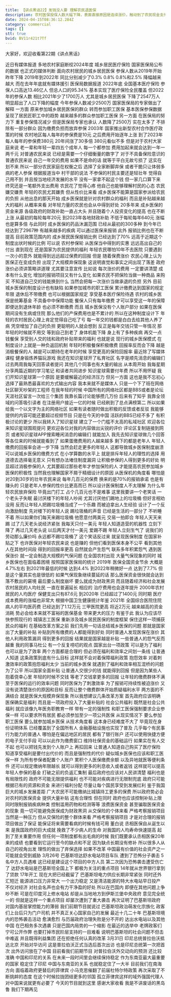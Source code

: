 ```yaml
---
title: 【讲点黑话22】发钱没人要 理解农民退医保
description: 农村医保投保人数大幅下降，表面直接原因是连续涨价，触动到了农民现金支付压力线。但深层的根本原因，是制度设计疏失，出现了“负反馈”——缴得多，没更多好处，缴得少，也没什么坏处。 农村医保作为国家回馈农村、农民的福利，近年补贴力度其实是在不断加大，效果也越来越好。但就是发福利，也要考虑如何更有效的调度资源，鼓励大家主动配合，不然就会事倍功半。 酒香不怕巷子深的时代已经过去了，发福利也要学会新姿势，营造好公平感，民众才会更满意。
date: 2024-04-15T08:36:12.284Z
category: commercial
tags: []
stt: true
bvid: BV11r421t7Tf
---
```


大家好，欢迎收看第22期《讲点黑话》

近日有媒体报道
多地农村家庭断绞2024年度
城乡居民医疗保险
国家医保局公布的数据
也正式的媒体判断
面向农村居民的城乡居民医保
参保人数从2019年开始昨年下降
2019年到2022年
同比分别减少了0.3%
0.8%
0.8%和2.5%
降幅越来越大
而在去年年底就有媒体援引
医保局数据报道
2022年底
全国基本医疗保险
参保人口高达13.46亿人
但总人口的95.34%
基本实现了医疗保险全民覆盖
但2022年的参保人数
相比2021年少了1700万人
尤其是城乡居民医保
下降了2547万人
明显超出了人口下降的幅度
今年参保人数减少2500万
国家医保局的专家做出了解释
一方面
原来参加城乡居民医保的群众
转而参加职工医保
基本医保参保数据
呈现了居民匠职工中的趋势
越来越多的群众参加职工医保
另一方面
在医保局的努力下
重复参保情况减少
但是医保局专家也承认
人数降了2500万
实在太多了
不排除有一部分群众
因为缴费负担而放弃参保
2003年
国家推出新型农村合作医疗政策的时候
农村地区每人每年的参保费是10元
之后费用开始逐年上涨
到了2023年
每人每年的参保费380元
20年间涨了30多倍
380元看似不多
但是对于农村大家庭来说
老一辈和年轻一辈四五个成年人
每一个都参加
费用加起来就会达到一年一两千元
对普通农民来说
已经是需要一个仔细衡量的数字了
对于不具备保险意识的普通农民来说
自己一年交的费用
如果不是命的话
就等于平白无故亏损了
这实在划不来
所以一部分农民家庭在权衡之后
选择了全家断脚弃保
或者干脆只让体弱多病的老人参保
根据报道当中
村干部的说法
不参保的村民主要还是轻壮年
觉得自己用不到
并且按当地经济发展的水平
没有一家拿不起这个钱
但一家几口算下来
终究还是一笔额外支出费用
农民花了觉得心疼
他自己也能够理解村民的心态
农民嫌交嫌贵
年轻的农民尤其嫌贵
但从性价比来看
成乡医保不能算是国家参派给农民的负担
从他出息的那天开始
成乡医保就是针对农村群众的福利
而且是补贴越来越大的福利
从概率来看
对年轻力量的农民也会从中得到好处
20多年来
成乡医保的资金来源
各级政府的财政补助一直占大头
并且随着个人投资变化的提高
也在不断上涨
从最初的每轮每年20元
到2023年各地财政补助
不低于每轮每年640元
涨幅也是算多倍
与此同时
成乡医保的药品沐漏范围
已经从最初的300多种
到今年已经达到了2967种
有越来越多的疾病
可以通过医保来报销
此外
报销比例也在不断提高
目前政策范围内的
成乡居民医保报销比例
已经达到了70%
远高于近期这个制度出状时候的比例
可以说
农村参保轮
从医保当中得到的实惠
远远高出自己的付出
直到现在
还是国家为农民提供的福利
年轻农民哪怕10年不去医院
只要遇到一次小的意外
就能得到远远超过保费的回报
但是
随着保费涨价
农民心理上认为医保正在变成负担
出现了大规模弃保现象
这说明直觉和事实之间出现了落差
政府涨价必须讲策略讲道理
尤其要注意宣传
比如说
每次涨价的费用
一定要讲清楚
成本有什么变化
增加的报销项目又有什么变化
如果农民不把保险当做一种商品
来购买
不知道自己交的钱能换到什么
当然会把每一次涨价当做承退的负担
另外
目前城乡医保的制度设计也有缺陷
如果参加城市的职工医保
累计缴费达到国家的规定年限
退休后不带缴费
也可以根据国家规定
享受基本医疗保险待遇
农村的城乡医保是统筹基金
不具备中中保障功能
餐保人只有每年缴费
才可以享受这一年的保障
即便达到退休年龄
也必须不断缴费
而且
城乡医保没有个人账户部分
如果在医保期间没有生病或住院
那么他们的产保费用也是不累计的
所以在这种制度设计下
年轻的农村居民心理上肯定觉得自己吃了亏
每一年交的钱都是白白去给其他人养了病
凭空增加了自己的负担
更聪明的人就会想到
反正是每年交钱只管一年情况
那年轻的时候就不用交
等到自己到老了
身体机能下降
身上有了多种疾病
再交一点钱餐保
享受别人交的钱和政府补贴带来的福利
也就是说
现行的城乡医保模式
在制度设计上就是一种负返回机制
年轻时积极餐保积极缴费
回报率反而会下降
越是消极餐保的人
越是可以期待在老年的时候
享受更高的保险回报率
最近除了写媒体课程
健身锻炼养猫玩游戏
我还在知识星球开了私育社区
名字是顺先消息的编辑们
过去两周我每天回答读者提问
其他几个同事也有大量的输出
从本周开始
我每星期分享两篇近期的学习笔记
和读者共同进步
知识星球需要付年费
所以不用怀疑
我们开知识星球第一个原因
是要缓解最近的经济压力
但另一方面
这也是我不忘初心
选择了最熟悉最喜欢的方式输出内容
我本来就不是媒体人
只是一个下了班在网络社区聊天吵架的工程师
在我年轻的时候
中国所有的网络社区都是BBS或者是论坛
天涯社区留言一次给三个集团
我靠长篇讨论能够攒几万份
后来有了知乎
我靠全领域的问答吸引读者
在注册用户接近一亿的时候
已经刷到了总点满榜第二
所以如果给我一个以文字为主的网络社区
如果有读者随时做出积极的反馈或者反驳
我能够提供的内容可能还要超过视频节目
只是在今天的中国
活跃的BBS已经不多了
有积极讨论的更少
所以我转入了知识星球
建立了一个门槛不太高的私域社区
欢迎各位来知识星球围观提问
更欢迎各位对我的内容做出尖锐的评价
评论区复制链接到网页
或者知识星球APP搜索睡闲消息的编辑们
就能加入
我先去知识星球做几个回答
等各位来的时候就能看到了
如果蛋缴费用的人越来越多
剩下的都是老年人
年轻人缴费的回报率会进一步下降
当然会赶走更多的年轻人
这都导致城乡医保制度崩溃
可以说城乡医保的缴费方式
在小学算数的水平上
就是排斥年轻人的理性的选择
用道德去选择毫无意义
只有想办法堵住制度漏洞
让积极参保的人得到更多的好处
明显超过消极参保的人
尤其要超过那些老年才参加保险的人
才能提高农民参加城乡医保的积极性
当然我也理解国家不屑于精细设计的原因
从医保机的角度看
哪怕是对20到30岁的壮年农民来说
每年几百元的保费
换来的是70%的报销承诺
也是有赚头的
只是老年人参保的性价比更高而已
所以设计医保制度人不太理解
为什么年轻农民放弃保险
毕竟出门打工
占个几百元也不是难事
这里我要讲一个老笑话
一个老头子失眠
最讨厌楼下的年轻人吵闹
尤其讨厌他们踢地上的垃圾桶
但好言相劝没用
反而让年轻人把踢垃圾桶当成了一个乐趣
而被迫拿出人生经验
设计了一个反向激励制度
先对楼下的年轻人说
踢垃圾桶的声音
已经是生活的一部分了
不听睡不着
所以如果你们每天来踢垃圾桶
他愿意付两美元
交易一拍即合
年轻人天天来踢
过了几天老头说经济紧张
我每天只付一美元
年轻人知道造营的机器性
立刻下降了
再过几天老头说
以后两天才付一美元
爱踢不踢
年轻人立刻生气了
说我们的劳动那么廉价吗
永远都不踢垃圾桶了
这个笑话反过来
就呈现医保制度
在国家补贴之下
也许医保对年轻农民来说
也是赚的
但他们看到医保本身不公平
看到其他人在其他时间段
得到的回报率更高
自然就会产生怨气
联系多年积累怨气
遇到医保涨价
就一定会制造大规模的气保问题
在全国农村出现
大量气保现象的同时
城乡医保也在面临着困境
按照国家医保局的统计
2019年
医保全国资金节余
大概是4.7%左右
到2021年最低的时候
达到4.4%
到2022年稍微好一点
达到了7.7%
但是这个量其实也是很低的
如果气保现象继续蔓延的话
那么医保资金很快就会达到
落不敷出的窘境
最后要么制度崩坏
要么就成为财政黑洞
而且随着经济和社会发展
农村居民的人均社民
一直在普遍延长
相应的
治疗费用也会逐年提升
2000年农村居民的人均医疗
保健支出只有87.6元
到2020年
已经超过了1400元
同时期
医疗成本费用的涨幅也非常大
根据中国卫生健康统计年鉴
2021年
全国综合医院住院病人的平均医药费
已经达到了1.12万元
三甲医院更高
将近2万元
越来越高的资金消耗
势必会给本来就不富裕的医保基金
带来更大的压力
有鉴于此
我认为应该尽快参照现行的
城镇志工医保
重新涉及城乡居民医保的制度框架
保住这样一项捕获民众的福利
在基础改革方案之前
我们先用一句话总结城乡医保的问题
那就是国家出了大量的补贴
补贴到所有缴费的人都能得到好处
同时普通人发现医保在涨价
其他人利用政策漏洞
得到更多的回报
结果就是国家越是补贴
一些普通人的怨气反而越重
我的同事马杜公
有一个反复唠叨的观点
国家出台一项政策
可以是为了福利
也可以是为了效率
两个方面都是合理的
但必须在福利和效率之间划一条线
让普通人知道
这条政策到底有什么目标
这样就不会对着保障福利政策
抱怨效率
对着刺激效率的政策抱怨福利太少
当前的城乡医保
就遇到了福利和效率相互混桥的问题
为了公平
所以国家全面补贴
让普通人交很少的钱
就能得到回报
但是因为某些人抱着侥幸心里
年轻的时候不交钱
等老了交钱拿更多的回报
让年轻的缴费群体不满
至于医保的运行的效率问题
同时医保为了刺激效率
为了报销可持续性被迫涨价
又没有说清楚涨价的原因和目标
反而让整个缴费群体开始质疑福利水平
两方面的不满结合
就是医保大规模弃保现象
所以我想建议几条改革方案
首先政府应该明确
医保确实是福利
而且是一项政府投入了大量补贴的
社会公共福利
既然是社会公共福利
就应该像九年医务职教育一样
带有一定的强制性
和职工医保强制要求企业参保一样
可以要求所有居民
都必须参加至少一项公共医保
从现实情况下
要么参加职工医保
要么就参加城乡医保
从技术角度看
这本身已经难度不大了
毕竟现在身份证明体系
已经覆盖到了全国所有人
金融基础设施也实现了普及
几乎每个有民事行为能力的普通人
哪怕是在偏远地区的居民
都有了银行账户
还可以使用快捷方便的电子支付手段
可以以此作为缴费窗口
维持社保资金的基础运行
如果实在有人交不起
也可以把钱先发到个人账户上
再扣回来
让普通人知道自己购买了医疗保险
知道享受福利是要付出代价的
而且是强制性的代价
疑似城乡医保也应该和职工医保一样
为所有参保者配置个人账户
累积个人医保缴费余额
以及异地就医等便利条件
还可以规定缴纳年限越长
就可以得到更多的利息收入或者返钱
这样就可以提高年轻人参保的基金
打破之前的负返汇集制
最后政府也应该对人民讲清楚
福利也是有局限性的
政府不可能无限提供福利
也不可能对疾病进行无限制兜底
政府只可能根据已有的资源和资金
来进行福利分配
尽量让每个国民享受到发展红利
鉴于我国巨大的城乡发展差距
广大农民不可能缴纳比城镇持工更多的保费
所以政府势必会对农村的医保资金
提供大量补贴
这有合理性
但在同时
政府也应该控制补贴上限
同时限制报销疾病种类
控制滥用药物和检测等等
浪费医保资金
甚至骗取医保资金的现象
竟一切可能避免医保成为财政黑洞
从交保险的个体来看
严格考察报销项目当然是一种压力
但从交保险的整个群体来看
严格考察报销项目
才是对合理的报销项目做出了保证
能保证将来需要看病的时候有钱可用
董白说 丞相医保自从诞生以来
是我国政府的巨大成就
挽救了不少病人的生命
对我国的人均寿命快速提高
起到了至关重要作用
但任何一项制度都有出毛病的时候
我们既要承认丞相医保20年来的成绩
也要看到它运行至今的缺点和不足
因为缺点长期没有修补
所以很多人从自己的视角出发
理性的做出了弃保选择
如果不改革
中国最有价值的社会资产之一
可能就会受到威胁
3月26号
巴基斯坦达舒水电站项目车队
遭到了恐怖分子袭击
5名中方人员遇难
这已经是建设这个项目的中方人员
第二次因为恐怖袭击遭受伤亡了
达舒水电站是巴基斯坦全国上下
都极为关注的重点项目
14年就从世界银行拿到了贷款
17年开工
现在大把已经截留了
巴基斯坦电力供应长期非常紧张
同时还外汇短迁
能源进口压力非常大
一个出力稳定
又是清洁能源的特大水电站早日投产
不仅对经济
对社会名声也会有力干净盈的好处
所以在巴国内
即便在其他问题上争吵不断
可是在印度河上修水电站
却是从当地地方到伊斯兰堡中央政府
意见完全统一的
但就是这样一个重点项目
却屡次遭到了重大袭击
再次证明了巴基斯坦政府
对国内基层掌控能力的薄弱
我们前期节目就说过
巴基斯坦政治萌发化宗族化
政客们上台后只为门户司机
并不真正关心国家自己的发展
最近十几二十年
巴基斯坦境内的恐怖袭击活动
愈演愈烈
与历届政府治理失败是分不开的
达出水电站以及其他中国
在巴相务多次遇袭
只是巴国内局势的一个缩影
在最近的选举中
老牌政客们宁可公开作弊
也要打掉市民阶层支持的一目难看
说明巴基斯坦的社会问题不但击中难返
并且既得利益集团
还在拒绝任何认真的改革
3月31日
印尼总统普拉伯沃抵达北京
开始对华访问
这是普拉伯沃正式当选后首次出访
也是印尼总统第一次把首次
出外访问放在了中国
目前看我们前期节目
对普拉伯沃外交动向的预测
还比较准确
中国和印尼的关系
在未来一段时间里会继续保持稳定
作为东南亚最大最重要的国家
稳定住了印尼
中国与东南亚的关系
也就稳定住了一大半
目前我们在南海方向
面临着政府更替后的菲律宾
小马克思催翻了前届杜特尔特政策
再次采取了不断挑衅的态度
在这个时候拉拢团结更多的邻国
孤立菲律宾这样的域外强国代理人
对中国来说就更有必要了
今天的节目就到这里
感谢大家收看
我是不讲废话的黑岛鲁
我们下期再见